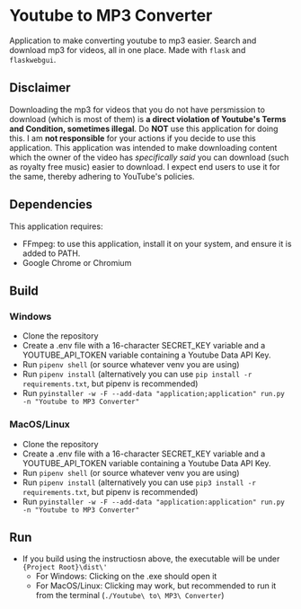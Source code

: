 # Youtube to MP3 Converter
Application to make converting youtube to mp3 easier. Search and download mp3 for videos, all in one place. Made with `flask` and `flaskwebgui`.

## Disclaimer
Downloading the mp3 for videos that you do not have persmission to download (which is most of them) is **a direct violation of Youtube's Terms and Condition, sometimes illegal**. Do **NOT** use this application for doing this. I am **not responsible** for your actions if you decide to use this application. This application was intended to make downloading content which the owner of the video has *specifically said* you can download (such as royalty free music) easier to download. I expect end users to use it for the same, thereby adhering to YouTube's policies.

## Dependencies
This application requires:
* FFmpeg: to use this application, install it on your system, and ensure it is added to PATH.
* Google Chrome or Chromium

## Build
### Windows
* Clone the repository
* Create a .env file with a 16-character SECRET_KEY variable and a YOUTUBE_API_TOKEN variable containing a Youtube Data API Key.
* Run `pipenv shell` (or source whatever venv you are using)
* Run `pipenv install` (alternatively you can use `pip install -r requirements.txt`, but pipenv is recommended)
* Run `pyinstaller -w -F --add-data "application;application" run.py -n "Youtube to MP3 Converter"`

### MacOS/Linux
* Clone the repository
* Create a .env file with a 16-character SECRET_KEY variable and a YOUTUBE_API_TOKEN variable containing a Youtube Data API Key.
* Run `pipenv shell` (or source whatever venv you are using)
* Run `pipenv install` (alternatively you can use `pip3 install -r requirements.txt`, but pipenv is recommended)
* Run `pyinstaller -w -F --add-data "application:application" run.py -n "Youtube to MP3 Converter"`

## Run
* If you build using the instructiosn above, the executable will be under `{Project Root}\dist\'`
  * For Windows: Clicking on the .exe should open it
  * For MacOS/Linux: Clicking may work, but recommended to run it from the terminal (`./Youtube\ to\ MP3\ Converter`)
